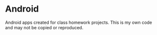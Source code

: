 # Android
Android apps created for class homework projects.  This is my own code and may not be copied or reproduced.
